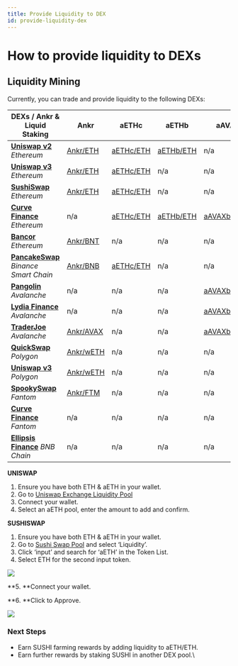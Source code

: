 ```yaml
---
title: Provide Liquidity to DEX
id: provide-liquidity-dex
---
```


# How to provide liquidity to DEXs

## Liquidity Mining

Currently, you can trade and provide liquidity to the following DEXs:

| **DEXs / Ankr & Liquid Staking** | **Ankr** | **aETHc** | **aETHb** | **aAVAXb** | **aMATICb** | **aFTMb** | **aBNBb** | 
| ---- | ---- | ---- | ---- | ---- | ---- | --- | ----- | 
[**Uniswap v2**](https://app.uniswap.org/#/swap?use=V2) _Ethereum_| [Ankr/ETH](https://v2.info.uniswap.org/pair/0x5201883feeb05822ce25c9af8ab41fc78ca73fa9) | [aETHc/ETH](https://v2.info.uniswap.org/pair/0x6147805e1011417b93e5d693424a62a70d09d0e5) | [aETHb/ETH](https://v2.info.uniswap.org/pair/0x8cc02fc0548d970d88db5b34b02a39f3d6c184eb) | n/a | n/a | n/a | n/a |n/ |
[**Uniswap v3**](https://uniswap.org) _Ethereum_| [Ankr/ETH](https://info.uniswap.org/#/pools/0x13dc0a39dc00f394e030b97b0b569dedbe634c0d) | [aETHc/ETH](https://info.uniswap.org/#/tokens/0xe95a203b1a91a908f9b9ce46459d101078c2c3cb) | n/a | n/a | n/a | n/a | n/a | |
[**SushiSwap**](https://sushi.com) _Ethereum_| [Ankr/ETH](https://analytics.sushi.com/pairs/0x1241f4a348162d99379a23e73926cf0bfcbf131e) | [aETHc/ETH](https://analytics.sushi.com/pairs/0xfa5bc40c3bd5afa8bc2fe6b84562fee16fb2df5f) | n/a | n/a | n/a | n/a | n/a | 
[**Curve Finance**](https://curve.fi) _Ethereum_ | n/a | [aETHc/ETH](https://curve.fi/Ankreth/) | [aETHb/ETH](https://curve.fi/factory/56/) | [aAVAXb/wAVAX](https://avax.curve.fi/factory/44/) | [aMATICb/MATIC](https://curve.fi/factory/58) | n/a | n/a | |
[**Bancor**](https://bancor.network) _Ethereum_ | [Ankr/BNT](https://app.bancor.network/pools/add-liquidity/0xf833262A4f6D3663Ea02EF85a608ca097Df5b609) | n/a | n/a | n/a | n/a | n/a | n/a | |
[**PancakeSwap**](https://pancakeswap.finance) _Binance Smart Chain_ | [Ankr/BNB](https://pancakeswap.info/pool/0x3147f98b8f9c53acdf8f16332ead12b592a1a4ae) | [aETHc/ETH](https://pancakeswap.finance/info/pool/0x77d6ecfd0cb585c979f19c0b7fc57bc652fd444e) | n/a | n/a | n/a | n/a | n/a | |
[**Pangolin**](https://pangolin.exchange) _Avalanche_ | n/a | n/a | n/a | [aAVAXb/AVAX](https://info.pangolin.exchange/#/pair/0xaa9a58792cbfa3de9cef36a5cf0e3608a6a106b7) | n/a | n/a | n/a | |
[**Lydia Finance**](https://www.lydia.finance) _Avalanche_ | n/a | n/a | n/a | [aAVAXb/AVAX](https://info.lydia.finance/#/pair/0xba4486e7a6f74be11fb7159d205f876168c906aa) | n/a | n/a | n/a | |
[**TraderJoe**](https://traderjoe.xyz) _Avalanche_ | [Ankr/AVAX](https://analytics.traderjoexyz.com/pairs/0x754a67d24fa2cc9caa9596566dd72f44c32a7afc) | n/a | n/a | [aAVAXb/AVAX](https://analytics.traderjoexyz.com/pairs/0xe1231c37562ea532ba97018336836f6d69e540e1) | n/a | n/a | n/a | |
[**QuickSwap**](https://quickswap.exchange) _Polygon_ | [Ankr/wETH](https://info.quickswap.exchange/#/pair/0x54db9acc40fd2ce8048fc36330502eedcecb71ba) | n/a | n/a | n/a | n/a | n/a | n/a | |
[**Uniswap v3**](https://app.uniswap.org) _Polygon_ | [Ankr/wETH](https://info.uniswap.org/#/polygon/pools/0x9f883730174e6feb52365a4bada1854346216140) | n/a | n/a | n/a | n/a | n/a | n/a | |
[**SpookySwap**](https://spookyswap.finance) _Fantom_ | [Ankr/FTM](https://info.spookyswap.finance/pair/0x313439265b03edb74265a2924a8abbdbef8726f4) | n/a | n/a | n/a | n/a | n/a | n/a | |
[**Curve Finance**](https://ftm.curve.fi) _Fantom_ | n/a | n/a | n/a | n/a | n/a | [aFTMb/wFTM](https://ftm.curve.fi/factory/76) | n/a | |
[**Ellipsis Finance**](https://ellipsis.finance) _BNB Chain_| n/a | n/a | n/a | n/a | n/a | n/a | [aBNBb/BNB](https://ellipsis.finance/pool/6) |



**UNISWAP**

1. Ensure you have both ETH & aETH in your wallet.
2. Go to [Uniswap Exchange Liquidity Pool](https://uniswap.exchange/pool)​
3. Connect your wallet.
4. Select an aETH pool, enter the amount to add and confirm.

**SUSHISWAP**

1. Ensure you have both ETH & aETH in your wallet.
2. Go to [Sushi Swap Pool](https://exchange.sushi.com/#/pool) and select ‘Liquidity’.
3. Click ‘input’ and search for ‘aETH’ in the Token List.
4. Select ETH for the second input token.

![](https://lh3.googleusercontent.com/ZgwcOpjpFYaYtTQGmFA3BIjUYmkSupoHKkeqz5kMtFE26u4rqAqLsWCz2TZvW8BrLHkRUE-7pe0EDSxJQ\_tyDFxbZal5tjyOfsPaCoeo7YyI-x0NmSQ2EEO3hINC9SC8nxoPP1le)

\*\*5. \*\*Connect your wallet.

\*\*6. \*\*Click to Approve.

![](https://lh6.googleusercontent.com/hZw1As67M12yHFac4WSCQxopoyHPRQmfai9jE\_v22IL3AIckeC4F-A1\_nS-FX5jUY3LLAmg-NAbtOnPkWyXqqA8z\_ieu1pd08S9MDlHaf\_rGjlrl48r2yja2rlkx\_M58LzFjJ7Qe)

### **Next Steps**

* Earn SUSHI farming rewards by adding liquidity to aETH/ETH.
* Earn further rewards by staking SUSHI in another DEX pool.\\